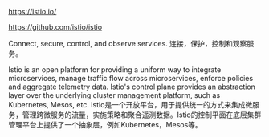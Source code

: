 https://istio.io/

https://github.com/istio/istio

Connect, secure, control, and observe services.
连接，保护，控制和观察服务。

Istio is an open platform for providing a uniform way to integrate microservices, manage traffic flow across microservices, enforce policies and aggregate telemetry data. Istio's control plane provides an abstraction layer over the underlying cluster management platform, such as Kubernetes, Mesos, etc.
Istio是一个开放平台，用于提供统一的方式来集成微服务，管理跨微服务的流量，实施策略和聚合遥测数据。Istio的控制平面在底层集群管理平台上提供了一个抽象层，例如Kubernetes，Mesos等。